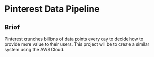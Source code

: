 # Pinterest Data Pipeline

## Brief
Pinterest crunches billions of data points every day to decide how to provide more value to their users. This project will be to create a similar system using the AWS Cloud.

